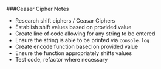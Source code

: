 ###Ceaser Cipher Notes

- Research shift ciphers / Ceasar Ciphers
- Establish shift values based on provided value
- Create line of code allowing for any string to be entered
- Ensure the string is able to be printed via `console.log`
- Create encode function based on provided value
- Ensure the function appropriately shifts values
- Test code, refactor where necessary
